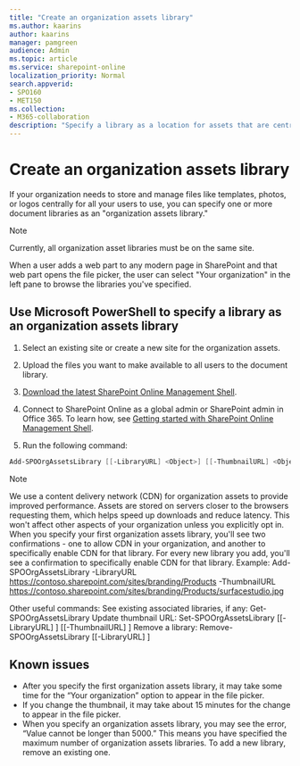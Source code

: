 ```yaml
---
title: "Create an organization assets library"
ms.author: kaarins
author: kaarins
manager: pamgreen
audience: Admin
ms.topic: article
ms.service: sharepoint-online
localization_priority: Normal
search.appverid:
- SPO160
- MET150
ms.collection:  
- M365-collaboration
description: "Specify a library as a location for assets that are centrally stored and managed in your organization."
---
```


# Create an organization assets library

If your organization needs to store and manage files like templates, photos, or logos centrally for all your users to use, you can specify one or more document libraries as an "organization assets library."

> [!NOTE]
> Currently, all organization asset libraries must be on the same site.  

When a user adds a web part to any modern page in SharePoint and that web part opens the file picker, the user can select "Your organization" in the left pane to browse the libraries you've specified. 

## Use Microsoft PowerShell to specify a library as an organization assets library
  
1. Select an existing site or create a new site for the organization assets.

2. Upload the files you want to make available to all users to the document library.

3. [Download the latest SharePoint Online Management Shell](https://go.microsoft.com/fwlink/p/?LinkId=255251).
    
4. Connect to SharePoint Online as a global admin or SharePoint admin in Office 365. To learn how, see [Getting started with SharePoint Online Management Shell](/powershell/sharepoint/sharepoint-online/connect-sharepoint-online).
    
5. Run the following command:
  
```PowerShell
Add-SPOOrgAssetsLibrary [[-LibraryURL] <Object>] [[-ThumbnailURL] <Object>] 
  ```

> [!NOTE]
> We use a content delivery network (CDN) for organization assets to provide improved performance. Assets are stored on servers closer to the browsers requesting them, which helps speed up downloads and reduce latency. This won't affect other aspects of your organization unless you explicitly opt in. When you specify your first organization assets library, you'll see two confirmations - one to allow CDN in your organization, and another to specifically enable CDN for that library. For every new library you add, you'll see a confirmation to specifically enable CDN for that library. 
Example: Add-SPOOrgAssetsLibrary -LibraryURL https://contoso.sharepoint.com/sites/branding/Products -ThumbnailURL https://contoso.sharepoint.com/sites/branding/Products/surfacestudio.jpg    
 
Other useful commands: 
See existing associated libraries, if any: Get-SPOOrgAssetsLibrary 
Update thumbnail URL: Set-SPOOrgAssetsLibrary [[-LibraryURL] <Object>] [[-ThumbnailURL] <Object>] 
Remove a library: Remove-SPOOrgAssetsLibrary [[-LibraryURL] <Object>] 
 
## Known issues

- After you specify the first organization assets library, it may take some time for the “Your organization” option to appear in the file picker. 
- If you change the thumbnail, it may take about 15 minutes for the change to appear in the file picker. 
- When you specify an organization assets library, you may see the error, “Value cannot be longer than 5000.” This means you have specified the maximum number of organization assets libraries. To add a new library, remove an existing one.   

